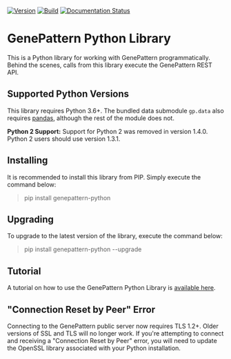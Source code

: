 [![Version](https://img.shields.io/pypi/v/genepattern-python.svg)](https://pypi.python.org/pypi/genepattern-python)
[![Build](https://travis-ci.org/genepattern/genepattern-python.svg?branch=master)](https://travis-ci.org/genepattern/genepattern-python)
[![Documentation Status](https://img.shields.io/badge/docs-latest-brightgreen.svg?style=flat)](https://github.com/genepattern/example-notebooks/blob/master/GenePattern%20Python%20Tutorial.ipynb)

# GenePattern Python Library

This is a Python library for working with GenePattern programmatically. Behind the scenes, calls from this library execute the GenePattern REST API.

## Supported Python Versions

This library requires Python 3.6+. The bundled data submodule `gp.data` also requires [pandas](http://pandas.pydata.org/), although the rest of the module does not.

**Python 2 Support:** Support for Python 2 was removed in version 1.4.0. Python 2 users should use version 1.3.1.

## Installing

It is recommended to install this library from PIP. Simply execute the command below:

> pip install genepattern-python

## Upgrading

To upgrade to the latest version of the library, execute the command below:

> pip install genepattern-python --upgrade

## Tutorial

A tutorial on how to use the GenePattern Python Library is [available here](https://github.com/genepattern/example-notebooks/blob/master/GenePattern%20Python%20Tutorial.ipynb).

## "Connection Reset by Peer" Error

Connecting to the GenePattern public server now requires TLS 1.2+. Older versions of SSL and TLS will no longer work. If you're attempting to connect and receiving a "Connection Reset by Peer" error, you will need to update the OpenSSL library associated with your Python installation.

